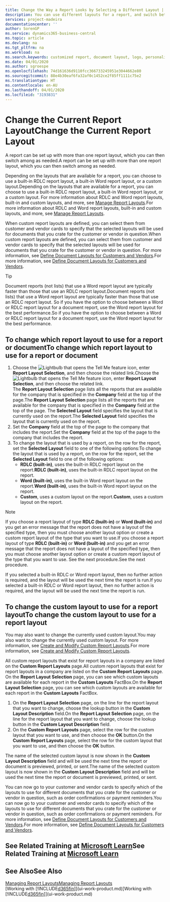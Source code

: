 ```yaml
---
title: Change the Way a Report Looks by Selecting a Different Layout | Microsoft Docs
description: You can use different layouts for a report, and switch between layouts to change how a report looks.
services: project-madeira
documentationcenter: ''
author: SorenGP
ms.service: dynamics365-business-central
ms.topic: article
ms.devlang: na
ms.tgt_pltfrm: na
ms.workload: na
ms.search.keywords: customized report, document layout, logo, personalize
ms.date: 04/01/2020
ms.author: sgroespe
ms.openlocfilehash: 74d161636d9110fcc366733245951e3044662e80
ms.sourcegitcommit: 88e4b30eaf6fa32af0c1452ce2f85ff1111c75e2
ms.translationtype: HT
ms.contentlocale: en-AU
ms.lasthandoff: 04/01/2020
ms.locfileid: "3193831"
---
```

# <a name="change-the-current-report-layout"></a><span data-ttu-id="4625a-103">Change the Current Report Layout</span><span class="sxs-lookup"><span data-stu-id="4625a-103">Change the Current Report Layout</span></span>
<span data-ttu-id="4625a-104">A report can be set up with more than one report layout, which you can then switch among as needed.</span><span class="sxs-lookup"><span data-stu-id="4625a-104">A report can be set up with more than one report layout, which you can then switch among as needed.</span></span>

<span data-ttu-id="4625a-105">Depending on the layouts that are available for a report, you can choose to use a built-in RDLC report layout, a built-in Word report layout, or a custom layout.</span><span class="sxs-lookup"><span data-stu-id="4625a-105">Depending on the layouts that are available for a report, you can choose to use a built-in RDLC report layout, a built-in Word report layout, or a custom layout.</span></span> <span data-ttu-id="4625a-106">For more information about RDLC and Word report layouts, built-in and custom layouts, and more, see [Manage Report Layouts](ui-manage-report-layouts.md).</span><span class="sxs-lookup"><span data-stu-id="4625a-106">For more information about RDLC and Word report layouts, built-in and custom layouts, and more, see [Manage Report Layouts](ui-manage-report-layouts.md).</span></span>

<span data-ttu-id="4625a-107">When custom report layouts are defined, you can select them from customer and vendor cards to specify that the selected layouts will be used for documents that you crate for the customer or vendor in question.</span><span class="sxs-lookup"><span data-stu-id="4625a-107">When custom report layouts are defined, you can select them from customer and vendor cards to specify that the selected layouts will be used for documents that you crate for the customer or vendor in question.</span></span> <span data-ttu-id="4625a-108">For more information, see [Define Document Layouts for Customers and Vendors](ui-define-customer-vendor-document-layouts.md).</span><span class="sxs-lookup"><span data-stu-id="4625a-108">For more information, see [Define Document Layouts for Customers and Vendors](ui-define-customer-vendor-document-layouts.md).</span></span>

> [!TIP]  
> <span data-ttu-id="4625a-109">Document reports (not lists) that use a Word report layout are typically faster than those that use an RDLC report layout.</span><span class="sxs-lookup"><span data-stu-id="4625a-109">Document reports (not lists) that use a Word report layout are typically faster than those that use an RDLC report layout.</span></span> <span data-ttu-id="4625a-110">So if you have the option to choose between a Word or RDLC report layout for a document report, use the Word report layout for the best performance.</span><span class="sxs-lookup"><span data-stu-id="4625a-110">So if you have the option to choose between a Word or RDLC report layout for a document report, use the Word report layout for the best performance.</span></span>

## <a name="to-change-which-report-layout-to-use-for-a-report-or-document"></a><span data-ttu-id="4625a-111">To change which report layout to use for a report or document</span><span class="sxs-lookup"><span data-stu-id="4625a-111">To change which report layout to use for a report or document</span></span>
1. <span data-ttu-id="4625a-112">Choose the ![Lightbulb that opens the Tell Me feature](media/ui-search/search_small.png "Tell me what you want to do") icon, enter **Report Layout Selection**, and then choose the related link.</span><span class="sxs-lookup"><span data-stu-id="4625a-112">Choose the ![Lightbulb that opens the Tell Me feature](media/ui-search/search_small.png "Tell me what you want to do") icon, enter **Report Layout Selection**, and then choose the related link.</span></span>  
   <span data-ttu-id="4625a-113">The **Report Layout Selection** page lists all the reports that are available for the company that is specified in the **Company** field at the top of the page.</span><span class="sxs-lookup"><span data-stu-id="4625a-113">The **Report Layout Selection** page lists all the reports that are available for the company that is specified in the **Company** field at the top of the page.</span></span> <span data-ttu-id="4625a-114">The **Selected Layout** field specifies the layout that is currently used on the report.</span><span class="sxs-lookup"><span data-stu-id="4625a-114">The **Selected Layout** field specifies the layout that is currently used on the report.</span></span>
2. <span data-ttu-id="4625a-115">Set the **Company** field at the top of the page to the company that includes the report.</span><span class="sxs-lookup"><span data-stu-id="4625a-115">Set the **Company** field at the top of the page to the company that includes the report.</span></span>
3. <span data-ttu-id="4625a-116">To change the layout that is used by a report, on the row for the report, set the **Selected Layout** field to one of the following options:</span><span class="sxs-lookup"><span data-stu-id="4625a-116">To change the layout that is used by a report, on the row for the report, set the **Selected Layout** field to one of the following options:</span></span>
   * <span data-ttu-id="4625a-117">**RDLC (built-in)**, uses the built-in RDLC report layout on the report.</span><span class="sxs-lookup"><span data-stu-id="4625a-117">**RDLC (built-in)**, uses the built-in RDLC report layout on the report.</span></span>
   * <span data-ttu-id="4625a-118">**Word (built-in)**, uses the built-in Word report layout on the report.</span><span class="sxs-lookup"><span data-stu-id="4625a-118">**Word (built-in)**, uses the built-in Word report layout on the report.</span></span>
   * <span data-ttu-id="4625a-119">**Custom**, uses a custom layout on the report.</span><span class="sxs-lookup"><span data-stu-id="4625a-119">**Custom**, uses a custom layout on the report.</span></span>  

> [!NOTE]
> <span data-ttu-id="4625a-120">If you choose a report layout of type **RDLC (built-in)** or **Word (built-in)** and you get an error message that the report does not have a layout of the specified type, then you must choose another layout option or create a custom report layout of the type that you want to use.</span><span class="sxs-lookup"><span data-stu-id="4625a-120">If you choose a report layout of type **RDLC (built-in)** or **Word (built-in)** and you get an error message that the report does not have a layout of the specified type, then you must choose another layout option or create a custom report layout of the type that you want to use.</span></span> <span data-ttu-id="4625a-121">See the next procedure.</span><span class="sxs-lookup"><span data-stu-id="4625a-121">See the next procedure.</span></span>

<span data-ttu-id="4625a-122">If you selected a built-in RDLC or Word report layout, then no further action is required, and the layout will be used the next time the report is run.</span><span class="sxs-lookup"><span data-stu-id="4625a-122">If you selected a built-in RDLC or Word report layout, then no further action is required, and the layout will be used the next time the report is run.</span></span>

## <a name="to-change-the-custom-layout-to-use-for-a-report-layout"></a><span data-ttu-id="4625a-123">To change the custom layout to use for a report layout</span><span class="sxs-lookup"><span data-stu-id="4625a-123">To change the custom layout to use for a report layout</span></span>
<span data-ttu-id="4625a-124">You may also want to change the currently used custom layout.</span><span class="sxs-lookup"><span data-stu-id="4625a-124">You may also want to change the currently used custom layout.</span></span> <span data-ttu-id="4625a-125">For more information, see [Create and Modify Custom Report Layouts](ui-how-create-custom-report-layout.md).</span><span class="sxs-lookup"><span data-stu-id="4625a-125">For more information, see [Create and Modify Custom Report Layouts](ui-how-create-custom-report-layout.md).</span></span>

<span data-ttu-id="4625a-126">All custom report layouts that exist for report layouts in a company are listed on the **Custom Report Layouts** page.</span><span class="sxs-lookup"><span data-stu-id="4625a-126">All custom report layouts that exist for report layouts in a company are listed on the **Custom Report Layouts** page.</span></span> <span data-ttu-id="4625a-127">On the **Report Layout Selection** page, you can see which custom layouts are available for each report in the **Custom Layouts** FactBox.</span><span class="sxs-lookup"><span data-stu-id="4625a-127">On the **Report Layout Selection** page, you can see which custom layouts are available for each report in the **Custom Layouts** FactBox.</span></span>

1. <span data-ttu-id="4625a-128">On the **Report Layout Selection** page, on the line for the report layout that you want to change, choose the lookup button in the **Custom Layout Description** field.</span><span class="sxs-lookup"><span data-stu-id="4625a-128">On the **Report Layout Selection** page, on the line for the report layout that you want to change, choose the lookup button in the **Custom Layout Description** field.</span></span>
2. <span data-ttu-id="4625a-129">On the **Custom Report Layouts** page, select the row for the custom layout that you want to use, and then choose the **OK** button.</span><span class="sxs-lookup"><span data-stu-id="4625a-129">On the **Custom Report Layouts** page, select the row for the custom layout that you want to use, and then choose the **OK** button.</span></span>

<span data-ttu-id="4625a-130">The name of the selected custom layout is now shown in the **Custom Layout Description** field and will be used the next time the report or document is previewed, printed, or sent.</span><span class="sxs-lookup"><span data-stu-id="4625a-130">The name of the selected custom layout is now shown in the **Custom Layout Description** field and will be used the next time the report or document is previewed, printed, or sent.</span></span>

<span data-ttu-id="4625a-131">You can now go to your customer and vendor cards to specify which of the layouts to use for different documents that you crate for the customer or vendor in question, such as order confirmations or payment reminders.</span><span class="sxs-lookup"><span data-stu-id="4625a-131">You can now go to your customer and vendor cards to specify which of the layouts to use for different documents that you crate for the customer or vendor in question, such as order confirmations or payment reminders.</span></span> <span data-ttu-id="4625a-132">For more information, see [Define Document Layouts for Customers and Vendors](ui-define-customer-vendor-document-layouts.md).</span><span class="sxs-lookup"><span data-stu-id="4625a-132">For more information, see [Define Document Layouts for Customers and Vendors](ui-define-customer-vendor-document-layouts.md).</span></span>

## <a name="see-related-training-at-microsoft-learn"></a><span data-ttu-id="4625a-133">See Related Training at [Microsoft Learn](/learn/modules/change-documents-dynamics-365-business-central/index)</span><span class="sxs-lookup"><span data-stu-id="4625a-133">See Related Training at [Microsoft Learn](/learn/modules/change-documents-dynamics-365-business-central/index)</span></span>

## <a name="see-also"></a><span data-ttu-id="4625a-134">See Also</span><span class="sxs-lookup"><span data-stu-id="4625a-134">See Also</span></span>
[<span data-ttu-id="4625a-135">Managing Report Layouts</span><span class="sxs-lookup"><span data-stu-id="4625a-135">Managing Report Layouts</span></span>](ui-manage-report-layouts.md)  
<span data-ttu-id="4625a-136">[Working with [!INCLUDE[d365fin](includes/d365fin_md.md)]](ui-work-product.md)</span><span class="sxs-lookup"><span data-stu-id="4625a-136">[Working with [!INCLUDE[d365fin](includes/d365fin_md.md)]](ui-work-product.md)</span></span>
